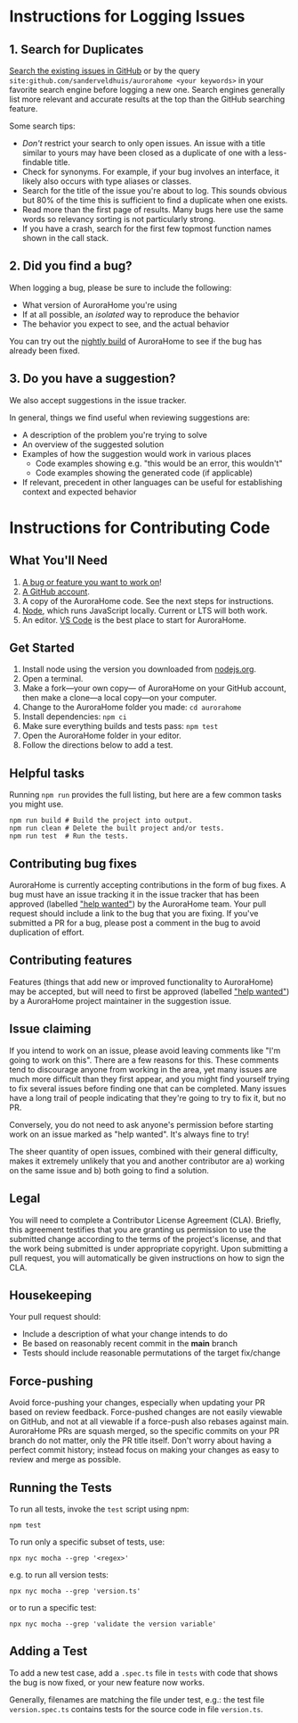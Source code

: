 
# Instructions for Logging Issues

## 1. Search for Duplicates

[Search the existing issues in GitHub](https://github.com/sanderveldhuis/aurorahome/search?type=Issues) or by the query `site:github.com/sanderveldhuis/aurorahome <your keywords>` in your favorite search engine before logging a new one. Search engines generally list more relevant and accurate results at the top than the GitHub searching feature.

Some search tips:
 * *Don't* restrict your search to only open issues. An issue with a title similar to yours may have been closed as a duplicate of one with a less-findable title.
 * Check for synonyms. For example, if your bug involves an interface, it likely also occurs with type aliases or classes.
 * Search for the title of the issue you're about to log. This sounds obvious but 80% of the time this is sufficient to find a duplicate when one exists.
 * Read more than the first page of results. Many bugs here use the same words so relevancy sorting is not particularly strong.
 * If you have a crash, search for the first few topmost function names shown in the call stack.

## 2. Did you find a bug?

When logging a bug, please be sure to include the following:
 * What version of AuroraHome you're using
 * If at all possible, an *isolated* way to reproduce the behavior
 * The behavior you expect to see, and the actual behavior

You can try out the [nightly build](https://github.com/sanderveldhuis/aurorahome/tree/next) of AuroraHome to see if the bug has already been fixed.

## 3. Do you have a suggestion?

We also accept suggestions in the issue tracker.

In general, things we find useful when reviewing suggestions are:
* A description of the problem you're trying to solve
* An overview of the suggested solution
* Examples of how the suggestion would work in various places
  * Code examples showing e.g. "this would be an error, this wouldn't"
  * Code examples showing the generated code (if applicable)
* If relevant, precedent in other languages can be useful for establishing context and expected behavior

# Instructions for Contributing Code

## What You'll Need

1. [A bug or feature you want to work on](https://github.com/sanderveldhuis/aurorahome/issues?q=is%3Aissue%20label%3A%22Help%20Wanted%22)!
2. [A GitHub account](https://github.com/join).
3. A copy of the AuroraHome code. See the next steps for instructions.
4. [Node](https://nodejs.org), which runs JavaScript locally. Current or LTS will both work.
5. An editor. [VS Code](https://code.visualstudio.com) is the best place to start for AuroraHome.

## Get Started

1. Install node using the version you downloaded from [nodejs.org](https://nodejs.org).
2. Open a terminal.
3. Make a fork&mdash;your own copy&mdash; of AuroraHome on your GitHub account, then make a clone&mdash;a local copy&mdash;on your computer.
4. Change to the AuroraHome folder you made: `cd aurorahome`
5. Install dependencies: `npm ci`
6. Make sure everything builds and tests pass: `npm test`
7. Open the AuroraHome folder in your editor.
8. Follow the directions below to add a test.

## Helpful tasks

Running `npm run` provides the full listing, but here are a few common tasks you might use.

```
npm run build # Build the project into output.
npm run clean # Delete the built project and/or tests.
npm run test  # Run the tests.
```

## Contributing bug fixes

AuroraHome is currently accepting contributions in the form of bug fixes. A bug must have an issue tracking it in the issue tracker that has been approved (labelled ["help wanted"](https://github.com/sanderveldhuis/aurorahome/issues?q=is%3Aopen+is%3Aissue+label%3A%22help+wanted%22)) by the AuroraHome team. Your pull request should include a link to the bug that you are fixing. If you've submitted a PR for a bug, please post a comment in the bug to avoid duplication of effort.

## Contributing features

Features (things that add new or improved functionality to AuroraHome) may be accepted, but will need to first be approved (labelled ["help wanted"](https://github.com/sanderveldhuis/aurorahome/issues?q=is%3Aopen+is%3Aissue+label%3A%22help+wanted%22)) by a AuroraHome project maintainer in the suggestion issue.

## Issue claiming

If you intend to work on an issue, please avoid leaving comments like "I'm going to work on this". There are a few reasons for this. These comments tend to discourage anyone from working in the area, yet many issues are much more difficult than they first appear, and you might find yourself trying to fix several issues before finding one that can be completed. Many issues have a long trail of people indicating that they're going to try to fix it, but no PR.

Conversely, you do not need to ask anyone's permission before starting work on an issue marked as "help wanted". It's always fine to try!

The sheer quantity of open issues, combined with their general difficulty, makes it extremely unlikely that you and another contributor are a) working on the same issue and b) both going to find a solution.

## Legal

You will need to complete a Contributor License Agreement (CLA). Briefly, this agreement testifies that you are granting us permission to use the submitted change according to the terms of the project's license, and that the work being submitted is under appropriate copyright. Upon submitting a pull request, you will automatically be given instructions on how to sign the CLA.

## Housekeeping

Your pull request should:

* Include a description of what your change intends to do
* Be based on reasonably recent commit in the **main** branch
* Tests should include reasonable permutations of the target fix/change

## Force-pushing

Avoid force-pushing your changes, especially when updating your PR based on review feedback. Force-pushed changes are not easily viewable on GitHub, and not at all viewable if a force-push also rebases against main. AuroraHome PRs are squash merged, so the specific commits on your PR branch do not matter, only the PR title itself. Don't worry about having a perfect commit history; instead focus on making your changes as easy to review and merge as possible.

## Running the Tests

To run all tests, invoke the `test` script using npm:

```Shell
npm test
```

To run only a specific subset of tests, use:

```Shell
npx nyc mocha --grep '<regex>'
```

e.g. to run all version tests:

```Shell
npx nyc mocha --grep 'version.ts'
```

or to run a specific test:

```Shell
npx nyc mocha --grep 'validate the version variable'
```

## Adding a Test

To add a new test case, add a `.spec.ts` file in `tests` with code that shows the bug is now fixed, or your new feature now works.

Generally, filenames are matching the file under test, e.g.: the test file `version.spec.ts` contains tests for the source code in file `version.ts`.
